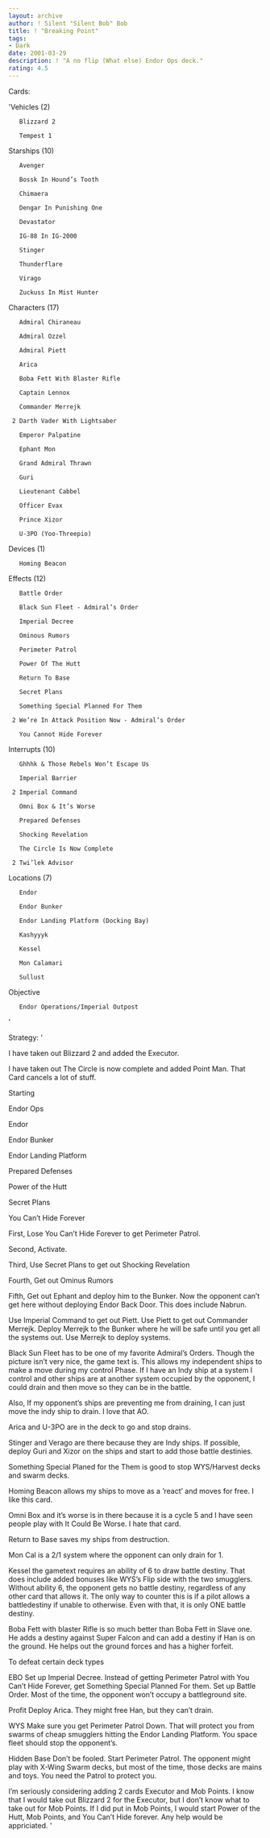 ```yaml
---
layout: archive
author: ! Silent "Silent Bob" Bob
title: ! "Breaking Point"
tags:
- Dark
date: 2001-03-29
description: ! "A no flip (What else) Endor Ops deck."
rating: 4.5
---
```

Cards: 

'Vehicles (2)

       Blizzard 2 

       Tempest 1 


Starships (10)

       Avenger 

       Bossk In Hound’s Tooth 

       Chimaera 

       Dengar In Punishing One 

       Devastator 

       IG-88 In IG-2000 

       Stinger 

       Thunderflare 

       Virago 

       Zuckuss In Mist Hunter 


Characters (17)

       Admiral Chiraneau 

       Admiral Ozzel 

       Admiral Piett 

       Arica 

       Boba Fett With Blaster Rifle 

       Captain Lennox 

       Commander Merrejk 

     2 Darth Vader With Lightsaber 

       Emperor Palpatine 

       Ephant Mon 

       Grand Admiral Thrawn 

       Guri 

       Lieutenant Cabbel 

       Officer Evax 

       Prince Xizor 

       U-3PO (Yoo-Threepio) 


Devices (1)

       Homing Beacon 


Effects (12)

       Battle Order 

       Black Sun Fleet - Admiral’s Order 

       Imperial Decree 

       Ominous Rumors 

       Perimeter Patrol 

       Power Of The Hutt 

       Return To Base 

       Secret Plans 

       Something Special Planned For Them 

     2 We’re In Attack Position Now - Admiral’s Order 

       You Cannot Hide Forever 


Interrupts (10)

       Ghhhk & Those Rebels Won’t Escape Us 

       Imperial Barrier 

     2 Imperial Command 

       Omni Box & It’s Worse 

       Prepared Defenses 

       Shocking Revelation 

       The Circle Is Now Complete 

     2 Twi’lek Advisor 


Locations (7)

       Endor 

       Endor Bunker 

       Endor Landing Platform (Docking Bay) 

       Kashyyyk 

       Kessel 

       Mon Calamari 

       Sullust 


Objective

       Endor Operations/Imperial Outpost 

'

Strategy: '

I have taken out Blizzard 2 and added the Executor.


I have taken out The Circle is now complete and added Point Man.  That Card cancels a lot of stuff.


Starting


Endor Ops

Endor

Endor Bunker

Endor Landing Platform

Prepared Defenses

Power of the Hutt

Secret Plans

You Can’t Hide Forever


First, Lose You Can’t Hide Forever to get Perimeter Patrol.


Second, Activate.


Third, Use Secret Plans to get out Shocking Revelation


Fourth, Get out Ominus Rumors


Fifth, Get out Ephant and deploy him to the Bunker.  Now the opponent can’t get here without deploying Endor Back Door.  This does include Nabrun.


Use Imperial Command to get out Piett.  Use Piett to get out Commander Merrejk.  Deploy Merrejk to the Bunker where he will be safe until you get all the systems out.  Use Merrejk to deploy systems.


Black Sun Fleet has to be one of my favorite Admiral’s Orders.  Though the picture isn’t very nice, the game text is.  This allows my independent ships to make a move during my control Phase.  If I have an Indy ship at a system I control and other ships are at another system occupied by the opponent, I could drain and then move so they can be in the battle.


Also, If my opponent’s ships are preventing me from draining, I can just move the indy ship to drain.  I love that AO.


Arica and U-3PO are in the deck to go and stop drains.


Stinger and Verago are there because they are Indy ships.  If possible, deploy Guri and Xizor on the ships and start to add those battle destinies.


Something Special Planed for the Them is good to stop WYS/Harvest decks and swarm decks.


Homing Beacon allows my ships to move as a ’react’ and moves for free.  I like this card.


Omni Box and it’s worse is in there because it is a cycle 5 and I have seen people play with It Could Be Worse.  I hate that card.


Return to Base saves my ships from destruction.


Mon Cal is a 2/1 system where the opponent can only drain for 1.


Kessel the gametext requires an ability of 6 to draw battle destiny.  That does include added bonuses like WYS’s Flip side with the two smugglers.  Without ability 6, the opponent gets no battle destiny, regardless of any other card that allows it.  The only way to counter this is if a pilot allows a battledestiny if unable to otherwise.  Even with that, it is only ONE battle destiny.


Boba Fett with blaster Rifle is so much better than Boba Fett in Slave one.  He adds a destiny against Super Falcon and can add a destiny if Han is on the ground.  He helps out the ground forces and has a higher forfeit.



To defeat certain deck types


EBO Set up Imperial Decree.  Instead of getting Perimeter Patrol with You Can’t Hide Forever, get Something Special Planned For them.  Set up Battle Order.  Most of the time, the opponent won’t occupy a battleground site.


Profit Deploy Arica.  They might free Han, but they can’t drain.


WYS Make sure you get Perimeter Patrol Down.  That will protect you from swarms of cheap smugglers hitting the Endor Landing Platform.  You space fleet should stop the opponent’s.


Hidden Base Don’t be fooled.  Start Perimeter Patrol.  The opponent might play with X-Wing Swarm decks, but most of the time, those decks are mains and toys.  You need the Patrol to protect you.


I’m seriously considering adding 2 cards Executor and Mob Points.  I know that I would take out Blizzard 2 for the Executor, but I don’t know what to take out for Mob Points.  If I did put in Mob Points, I would start Power of the Hutt, Mob Points, and You Can’t Hide forever.  Any help would be appriciated.     '